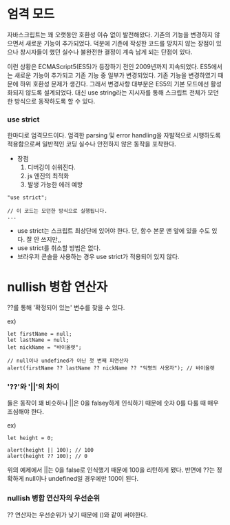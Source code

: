 # 엄격 모드
자바스크립트는 꽤 오랫동안 호환성 이슈 없이 발전해왔다. 기존의 기능을 변경하지 않으면서 새로운 기능이 추가되었다. 덕분에 기존에 작성한 코드를 망치지 않는 장점이 있으나 창시자들이 했던 실수나 불완전한 결정이 계속 남게 되는 단점이 있다. 

이런 상황은 ECMAScript5(ES5)가 등장하기 전인 2009년까지 지속되었다. 
ES5에서는 새로운 기능이 추가되고 기존 기능 중 일부가 변경되었다. 기존 기능을 변경하였기 때문에 하위 호환성 문제가 생긴다. 그래서 변경사항 대부분은 ES5의 기본 모드에선 활성화되지 않도록 설계되었다. 대신 use string라는 지시자를 통해 스크립트 전체가 모던한 방식으로 동작하도록 할 수 있다. 

### use strict 
한마디로 엄격모드이다. 
엄격한 parsing 및 error handling을 자발적으로 시행하도록 적용함으로써 일반적인 코딩 실수나 안전하지 않은 동작을 포착한다. 

- 장점 
    1. 디버깅이 쉬워진다.
    2. js 엔진의 최적화
    3. 발생 가능한 에러 예방 
```
"use strict";

// 이 코드는 모던한 방식으로 실행됩니다.
...
```

- use strict는 스크립트 최상단에 있어야 한다. 단, 함수 본문 맨 앞에 있을 수도 있다. 잘 안 쓰지만,, 
- use strict를 취소할 방법은 없다. 
- 브라우저 콘솔을 사용하는 경우 use strict가 적용되어 있지 않다. 

# nullish 병합 연산자 
??를 통해 '확정되어 있는' 변수를 찾을 수 있다.

ex)
```
let firstName = null;
let lastName = null;
let nickName = "바이올렛";

// null이나 undefined가 아닌 첫 번째 피연산자
alert(firstName ?? lastName ?? nickName ?? "익명의 사용자"); // 바이올렛
```

### '??'와 '||'의 차이
둘은 동작이 꽤 비슷하나 ||은 0을 falsey하게 인식하기 때문에 숫자 0를 다룰 때 매우 조심해야 한다.

ex)
```
let height = 0;

alert(height || 100); // 100
alert(height ?? 100); // 0
```
위의 예제에서 ||는 0을 false로 인식했기 때문에 100을 리턴하게 됐다. 
반면에 ??는 정확하게 null이나 undefined일 경우에만 100이 된다.

### nullish 병합 연산자의 우선순위 
?? 연산자는 우선순위가 낮기 때문에 ()와 같이 써야한다. 